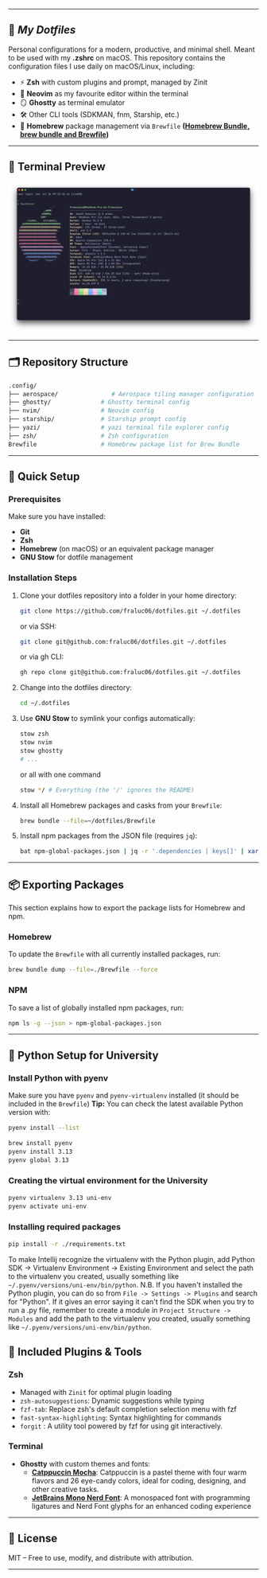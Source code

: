 
---

## 📁 ***My Dotfiles***

Personal configurations for a modern, productive, and minimal shell.
Meant to be used with my **.zshrc** on macOS.
This repository contains the configuration files I use daily on macOS/Linux, including:

- ⚡ **Zsh** with custom plugins and prompt, managed by Zinit
- 📝 **Neovim** as my favourite editor within the terminal
- 🪞 **Ghostty** as terminal emulator
- 🛠️ Other CLI tools (SDKMAN, fnm, Starship, etc.)
- 🍺 **Homebrew** package management via `Brewfile`  **([Homebrew Bundle, brew bundle and Brewfile](https://docs.brew.sh/Brew-Bundle-and-Brewfile))**

---

## 📸 **Terminal Preview**

![Ghostty Preview](./preview.png)

---

## 🗂 **Repository Structure**

```bash
.config/
├── aerospace/               # Aerospace tiling manager configuration
├── ghostty/              # Ghostty terminal config
├── nvim/                 # Neovim config
├── starship/             # Starship prompt config
├── yazi/                 # yazi terminal file explorer config
├── zsh/                  # Zsh configuration
Brewfile                  # Homebrew package list for Brew Bundle
```

---

## 🚀 **Quick Setup**

### Prerequisites

Make sure you have installed:
- **Git**
- **Zsh**
- **Homebrew** (on macOS) or an equivalent package manager
- **GNU Stow** for dotfile management

### **Installation Steps**

1. Clone your dotfiles repository into a folder in your home directory:

    ```bash
    git clone https://github.com/fraluc06/dotfiles.git ~/.dotfiles
    ```
    or via SSH:

    ```bash
    git clone git@github.com:fraluc06/dotfiles.git ~/.dotfiles
    ```
   or via gh CLI:

    ```bash
    gh repo clone git@github.com:fraluc06/dotfiles.git ~/.dotfiles
    ```

2. Change into the dotfiles directory:

    ```bash
    cd ~/.dotfiles
    ```

3. Use **GNU Stow** to symlink your configs automatically:

    ```bash
    stow zsh
    stow nvim
    stow ghostty
    # ...
    ```
    or all with one command

    ```bash
    stow */ # Everything (the '/' ignores the README)
    ```

4. Install all Homebrew packages and casks from your `Brewfile`:

    ```bash
    brew bundle --file=~/dotfiles/Brewfile
    ```

5. Install npm packages from the JSON file (requires `jq`):
    ```bash
    bat npm-global-packages.json | jq -r '.dependencies | keys[]' | xargs npm install -g
    ```

---

## 📦 Exporting Packages

This section explains how to export the package lists for Homebrew and npm.

### Homebrew

To update the `Brewfile` with all currently installed packages, run:

```bash
brew bundle dump --file=./Brewfile --force
```

### NPM

To save a list of globally installed npm packages, run:

```bash
npm ls -g --json > npm-global-packages.json
```

---

## 🐍 **Python Setup for University**

### Install Python with pyenv

Make sure you have `pyenv` and `pyenv-virtualenv` installed (it should be included in the `Brewfile`)
**Tip:** You can check the latest available Python version with:
```bash
pyenv install --list
```
```bash
brew install pyenv
pyenv install 3.13
pyenv global 3.13
```
### Creating the virtual environment for the University
```bash
pyenv virtualenv 3.13 uni-env
pyenv activate uni-env
```
### Installing required packages
```bash
pip install -r ./requirements.txt
```
To make Intellij recognize the virtualenv with the Python plugin, add Python SDK -> Virtualenv Environment -> Existing Environment and select the path to the virtualenv you created, usually something like `~/.pyenv/versions/uni-env/bin/python`.
N.B. If you haven't installed the Python plugin, you can do so from `File -> Settings -> Plugins` and search for "Python". 
If it gives an error saying it can't find the SDK when you try to run a .py file, remember to create a module in `Project Structure -> Modules` and add the path to the virtualenv you created, usually something like `~/.pyenv/versions/uni-env/bin/python`.

## 🧩 **Included Plugins & Tools**

### **Zsh**
- Managed with `Zinit` for optimal plugin loading
- `zsh-autosuggestions`: Dynamic suggestions while typing
- `fzf-tab`: Replace zsh's default completion selection menu with fzf
- `fast-syntax-highlighting`: Syntax highlighting for commands
- `forgit` : A utility tool powered by fzf for using git interactively.

### **Terminal**
- **Ghostty** with custom themes and fonts:
  - **[Catppuccin Mocha](https://github.com/catppuccin/)**: Catppuccin is a pastel theme with four warm flavors and 26 eye-candy colors, ideal for coding, designing, and other creative tasks.
  - **[JetBrains Mono Nerd Font](https://www.nerdfonts.com/font-downloads)**: A monospaced font with programming ligatures and Nerd Font glyphs for an enhanced coding experience

---

## 📜 **License**

MIT – Free to use, modify, and distribute with attribution.

---
